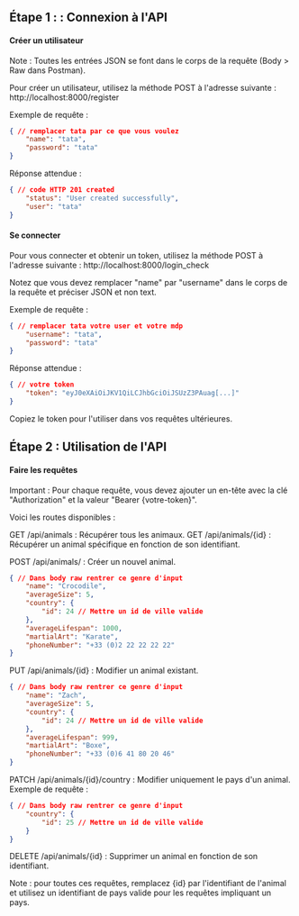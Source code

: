 ## Étape 1 : : Connexion à l'API

#### Créer un utilisateur 


Note : Toutes les entrées JSON se font dans le corps de la requête (Body > Raw dans Postman).

Pour créer un utilisateur, utilisez la méthode POST à l'adresse suivante : http://localhost:8000/register

Exemple de requête :

```json
{ // remplacer tata par ce que vous voulez
    "name": "tata",
    "password": "tata"
} 
```

Réponse attendue :

```json
{ // code HTTP 201 created
	"status": "User created successfully",
	"user": "tata"
}
```

#### Se connecter

Pour vous connecter et obtenir un token, utilisez la méthode POST à l'adresse suivante : http://localhost:8000/login_check

Notez que vous devez remplacer "name" par "username" dans le corps de la requête et préciser JSON et non text.

Exemple de requête :

```json
{ // remplacer tata votre user et votre mdp
    "username": "tata",
    "password": "tata"
} 
```

Réponse attendue : 

```json
{ // votre token 
	"token": "eyJ0eXAiOiJKV1QiLCJhbGciOiJSUzZ3PAuag[...]"
}
```

Copiez le token pour l'utiliser dans vos requêtes ultérieures.

## Étape 2 : Utilisation de l'API

#### Faire les requêtes

Important : Pour chaque requête, vous devez ajouter un en-tête avec la clé "Authorization" et la valeur "Bearer {votre-token}".

Voici les routes disponibles :

GET /api/animals : Récupérer tous les animaux.
GET /api/animals/{id} : Récupérer un animal spécifique en fonction de son identifiant.

POST /api/animals/ : Créer un nouvel animal.
```json 
{ // Dans body raw rentrer ce genre d'input 
    "name": "Crocodile",
    "averageSize": 5,
    "country": {
        "id": 24 // Mettre un id de ville valide
    },
    "averageLifespan": 1000,
    "martialArt": "Karate",
    "phoneNumber": "+33 (0)2 22 22 22 22"
}
```

PUT /api/animals/{id} : Modifier un animal existant.
```json
{ // Dans body raw rentrer ce genre d'input
    "name": "Zach",
    "averageSize": 5,
    "country": {
        "id": 24 // Mettre un id de ville valide
    },
    "averageLifespan": 999,
    "martialArt": "Boxe",
    "phoneNumber": "+33 (0)6 41 80 20 46"
}
```

PATCH /api/animals/{id}/country : Modifier uniquement le pays d'un animal.
Exemple de requête :
```json
{ // Dans body raw rentrer ce genre d'input
    "country": {
        "id": 25 // Mettre un id de ville valide
    }
}
```

DELETE /api/animals/{id} : Supprimer un animal en fonction de son identifiant.

Note : pour toutes ces requêtes, remplacez {id} par l'identifiant de l'animal et utilisez un identifiant de pays valide pour les requêtes impliquant un pays.